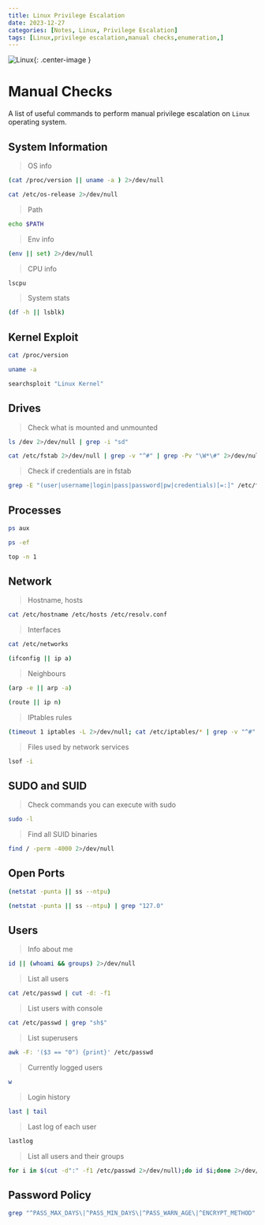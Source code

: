 ```yaml
---
title: Linux Privilege Escalation
date: 2023-12-27 
categories: [Notes, Linux, Privilege Escalation]
tags: [Linux,privilege escalation,manual checks,enumeration,]
---
```


![Linux](https://images-wixmp-ed30a86b8c4ca887773594c2.wixmp.com/i/b78bf35b-d636-4498-9b11-3f4dcc49741c/d9kviti-c2158834-7da8-4a6d-8f99-919b63451ae6.png/v1/fill/w_1192,h_670,q_70,strp/touchterminal_by_superfahd_d9kviti-pre.jpg){: .center-image }

# Manual Checks

A list of useful commands to perform manual privilege escalation on `Linux` operating system.

## System Information

> OS info

```bash
(cat /proc/version || uname -a ) 2>/dev/null
```

```bash
cat /etc/os-release 2>/dev/null
```

> Path

```bash
echo $PATH
```

> Env info

```bash
(env || set) 2>/dev/null
```

> CPU info

```bash
lscpu
```

> System stats

```bash
(df -h || lsblk)
```

## Kernel Exploit

```bash
cat /proc/version
```

```bash
uname -a
```

```bash
searchsploit "Linux Kernel"
```

## Drives

> Check what is mounted and unmounted

```bash
ls /dev 2>/dev/null | grep -i "sd"
```

```bash
cat /etc/fstab 2>/dev/null | grep -v "^#" | grep -Pv "\W*\#" 2>/dev/null
```

> Check if credentials are in fstab
```bash
grep -E "(user|username|login|pass|password|pw|credentials)[=:]" /etc/fstab /etc/mtab 2>/dev/null
```

## Processes

```bash
ps aux
```

```bash
ps -ef
```

```bash
top -n 1
```

## Network

> Hostname, hosts

```bash
cat /etc/hostname /etc/hosts /etc/resolv.conf
```

> Interfaces

```bash
cat /etc/networks
```

```bash
(ifconfig || ip a)
```

> Neighbours

```bash
(arp -e || arp -a)
```

```bash
(route || ip n)
```

> IPtables rules

```bash
(timeout 1 iptables -L 2>/dev/null; cat /etc/iptables/* | grep -v "^#" | grep -Pv "\W*\#" 2>/dev/null)
```

> Files used by network services

```bash
lsof -i
```

## SUDO and SUID

> Check commands you can execute with sudo

```bash
sudo -l
```

> Find all SUID binaries

```bash
find / -perm -4000 2>/dev/null
```

## Open Ports

```bash
(netstat -punta || ss --ntpu)
```

```bash
(netstat -punta || ss --ntpu) | grep "127.0"
```

## Users

> Info about me

```bash
id || (whoami && groups) 2>/dev/null
```

> List all users

```bash
cat /etc/passwd | cut -d: -f1
```

> List users with console

```bash
cat /etc/passwd | grep "sh$"
```

> List superusers

```bash
awk -F: '($3 == "0") {print}' /etc/passwd
```

> Currently logged users

```bash
w
```

> Login history

```bash
last | tail
```

> Last log of each user

```bash
lastlog
```

> List all users and their groups

```bash
for i in $(cut -d":" -f1 /etc/passwd 2>/dev/null);do id $i;done 2>/dev/null | sort
```

## Password Policy

```bash
grep "^PASS_MAX_DAYS\|^PASS_MIN_DAYS\|^PASS_WARN_AGE\|^ENCRYPT_METHOD" /etc/login.defs
```
